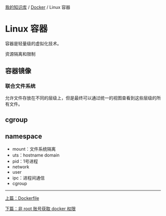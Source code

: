 [我的知识库](../README.md) / [Docker](zz_gneratered_mdi.md) / Linux 容器

# Linux 容器

容器是轻量级的虚拟化技术。

资源隔离和限制

## 容器镜像

### 联合文件系统

允许文件存放在不同的层级上，但是最终可以通过统一的视图查看到这些层级的所有文件。

## cgroup

## namespace

- mount：文件系统隔离
- uts：hostname domain
- pid：1号进程
- network
- user
- ipc：进程间通信
- cgroup

---
[上篇：Dockerfile](dockerfile.md)

[下篇：非 root 账号获取 docker 权限](non-root-account-get-docker-permission.md)
